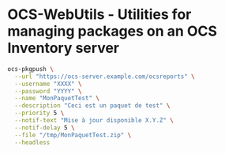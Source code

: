 # OCS-WebUtils - Utilities for managing packages on an OCS Inventory server

```bash
ocs-pkgpush \
  --url "https://ocs-server.example.com/ocsreports" \
  --username "XXXX" \
  --password "YYYY" \
  --name "MonPaquetTest" \
  --description "Ceci est un paquet de test" \
  --priority 5 \
  --notif-text "Mise à jour disponible X.Y.Z" \
  --notif-delay 5 \
  --file "/tmp/MonPaquetTest.zip" \
  --headless
```
